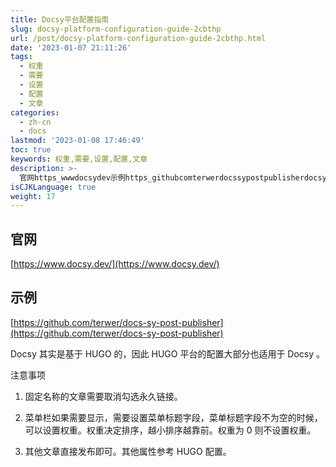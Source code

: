 ```yaml
---
title: Docsy平台配置指南
slug: docsy-platform-configuration-guide-2cbthp
url: /post/docsy-platform-configuration-guide-2cbthp.html
date: '2023-01-07 21:11:26'
tags:
  - 权重
  - 需要
  - 设置
  - 配置
  - 文章
categories:
  - zh-cn
  - docs
lastmod: '2023-01-08 17:46:49'
toc: true
keywords: 权重,需要,设置,配置,文章
description: >-
  官网https_wwwdocsydev示例https_githubcomterwerdocssypostpublisherdocsy其实是基于hugo的因此hugo平台的配置大部分也适用于docsy。注意事项固定名称的文章需要取消勾选永久链接。菜单栏如果需要显示需要设置菜单标题字段菜单标题字段不为空的时候可以设置权重。权重决定排序越小排序越靠前。权重为则不设置权重。其他文章直接发布即可。其他属性参考hugo配置。
isCJKLanguage: true
weight: 17
---
```


## 官网

[https://www.docsy.dev/](https://www.docsy.dev/)

## 示例

[https://github.com/terwer/docs-sy-post-publisher](https://github.com/terwer/docs-sy-post-publisher)

Docsy 其实是基于 HUGO 的，因此 HUGO 平台的配置大部分也适用于 Docsy 。

注意事项

1. 固定名称的文章需要取消勾选永久链接。

2. 菜单栏如果需要显示，需要设置菜单标题字段，菜单标题字段不为空的时候，可以设置权重。权重决定排序，越小排序越靠前。权重为 0 则不设置权重。

3. 其他文章直接发布即可。其他属性参考 HUGO 配置。
